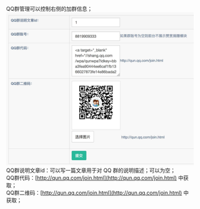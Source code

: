 QQ群管理可以控制右侧的加群信息；  
![](./images/5.jpg)
QQ群说明文章id：可以写一篇文章用于对 QQ 群的说明描述；可以为空；  
QQ群代码：[http://qun.qq.com/join.html](http://qun.qq.com/join.html) 中获取；  
QQ群二维码：[http://qun.qq.com/join.html](http://qun.qq.com/join.html) 中获取；  
